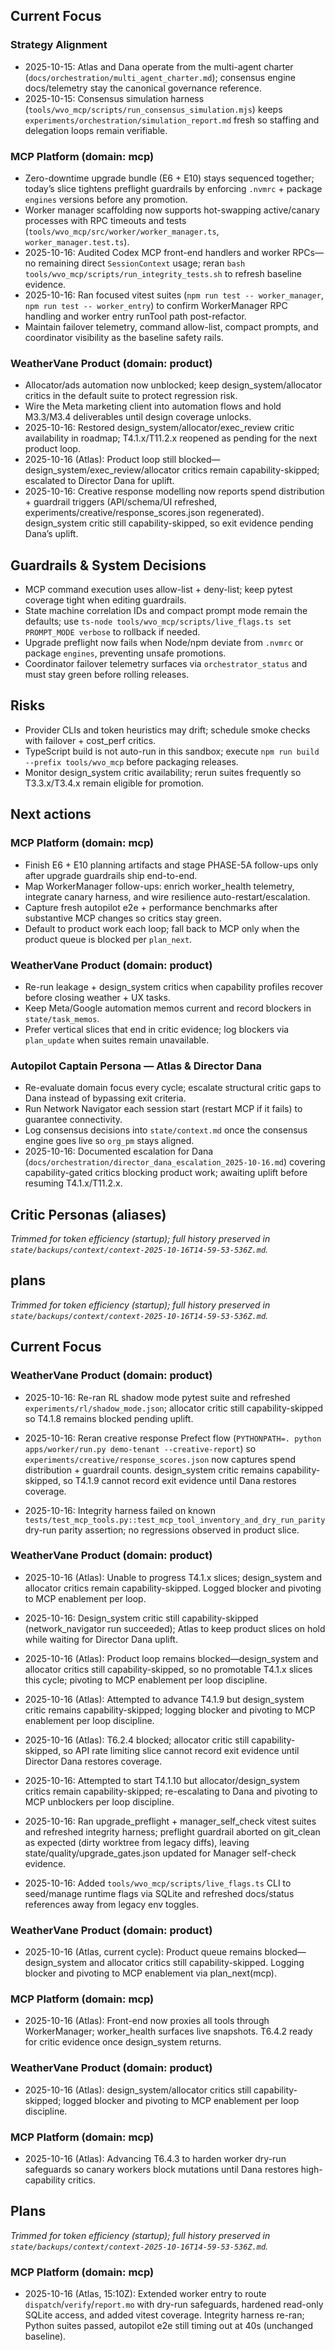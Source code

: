 ## Current Focus
### Strategy Alignment
- 2025-10-15: Atlas and Dana operate from the multi-agent charter (`docs/orchestration/multi_agent_charter.md`); consensus engine docs/telemetry stay the canonical governance reference.
- 2025-10-15: Consensus simulation harness (`tools/wvo_mcp/scripts/run_consensus_simulation.mjs`) keeps `experiments/orchestration/simulation_report.md` fresh so staffing and delegation loops remain verifiable.

### MCP Platform (domain: mcp)
- Zero-downtime upgrade bundle (E6 + E10) stays sequenced together; today’s slice tightens preflight guardrails by enforcing `.nvmrc` + package `engines` versions before any promotion.
- Worker manager scaffolding now supports hot-swapping active/canary processes with RPC timeouts and tests (`tools/wvo_mcp/src/worker/worker_manager.ts`, `worker_manager.test.ts`).
- 2025-10-16: Audited Codex MCP front-end handlers and worker RPCs—no remaining direct `SessionContext` usage; reran `bash tools/wvo_mcp/scripts/run_integrity_tests.sh` to refresh baseline evidence.
- 2025-10-16: Ran focused vitest suites (`npm run test -- worker_manager`, `npm run test -- worker_entry`) to confirm WorkerManager RPC handling and worker entry runTool path post-refactor.
- Maintain failover telemetry, command allow-list, compact prompts, and coordinator visibility as the baseline safety rails.

### WeatherVane Product (domain: product)
- Allocator/ads automation now unblocked; keep design_system/allocator critics in the default suite to protect regression risk.
- Wire the Meta marketing client into automation flows and hold M3.3/M3.4 deliverables until design coverage unlocks.
- 2025-10-16: Restored design_system/allocator/exec_review critic availability in roadmap; T4.1.x/T11.2.x reopened as pending for the next product loop.
- 2025-10-16 (Atlas): Product loop still blocked—design_system/exec_review/allocator critics remain capability-skipped; escalated to Director Dana for uplift.
- 2025-10-16: Creative response modelling now reports spend distribution + guardrail triggers (API/schema/UI refreshed, experiments/creative/response_scores.json regenerated). design_system critic still capability-skipped, so exit evidence pending Dana’s uplift.

## Guardrails & System Decisions
- MCP command execution uses allow-list + deny-list; keep pytest coverage tight when editing guardrails.
- State machine correlation IDs and compact prompt mode remain the defaults; use `ts-node tools/wvo_mcp/scripts/live_flags.ts set PROMPT_MODE verbose` to rollback if needed.
- Upgrade preflight now fails when Node/npm deviate from `.nvmrc` or package `engines`, preventing unsafe promotions.
- Coordinator failover telemetry surfaces via `orchestrator_status` and must stay green before rolling releases.

## Risks
- Provider CLIs and token heuristics may drift; schedule smoke checks with failover + cost_perf critics.
- TypeScript build is not auto-run in this sandbox; execute `npm run build --prefix tools/wvo_mcp` before packaging releases.
- Monitor design_system critic availability; rerun suites frequently so T3.3.x/T3.4.x remain eligible for promotion.

## Next actions
### MCP Platform (domain: mcp)
- Finish E6 + E10 planning artifacts and stage PHASE-5A follow-ups only after upgrade guardrails ship end-to-end.
- Map WorkerManager follow-ups: enrich worker_health telemetry, integrate canary harness, and wire resilience auto-restart/escalation.
- Capture fresh autopilot e2e + performance benchmarks after substantive MCP changes so critics stay green.
- Default to product work each loop; fall back to MCP only when the product queue is blocked per `plan_next`.

### WeatherVane Product (domain: product)
- Re-run leakage + design_system critics when capability profiles recover before closing weather + UX tasks.
- Keep Meta/Google automation memos current and record blockers in `state/task_memos`.
- Prefer vertical slices that end in critic evidence; log blockers via `plan_update` when suites remain unavailable.

### Autopilot Captain Persona — Atlas & Director Dana
- Re-evaluate domain focus every cycle; escalate structural critic gaps to Dana instead of bypassing exit criteria.
- Run Network Navigator each session start (restart MCP if it fails) to guarantee connectivity.
- Log consensus decisions into `state/context.md` once the consensus engine goes live so `org_pm` stays aligned.
- 2025-10-16: Documented escalation for Dana (`docs/orchestration/director_dana_escalation_2025-10-16.md`) covering capability-gated critics blocking product work; awaiting uplift before resuming T4.1.x/T11.2.x.

## Critic Personas (aliases)
_Trimmed for token efficiency (startup); full history preserved in `state/backups/context/context-2025-10-16T14-59-53-536Z.md`._

## plans
_Trimmed for token efficiency (startup); full history preserved in `state/backups/context/context-2025-10-16T14-59-53-536Z.md`._

## Current Focus
### WeatherVane Product (domain: product)
- 2025-10-16: Re-ran RL shadow mode pytest suite and refreshed `experiments/rl/shadow_mode.json`; allocator critic still capability-skipped so T4.1.8 remains blocked pending uplift.

- 2025-10-16: Reran creative response Prefect flow (`PYTHONPATH=. python apps/worker/run.py demo-tenant --creative-report`) so `experiments/creative/response_scores.json` now captures spend distribution + guardrail counts. design_system critic remains capability-skipped, so T4.1.9 cannot record exit evidence until Dana restores coverage.
- 2025-10-16: Integrity harness failed on known `tests/test_mcp_tools.py::test_mcp_tool_inventory_and_dry_run_parity` dry-run parity assertion; no regressions observed in product slice.
### WeatherVane Product (domain: product)
- 2025-10-16 (Atlas): Unable to progress T4.1.x slices; design_system and allocator critics remain capability-skipped. Logged blocker and pivoting to MCP enablement per loop.

- 2025-10-16: Design_system critic still capability-skipped (network_navigator run succeeded); Atlas to keep product slices on hold while waiting for Director Dana uplift.
- 2025-10-16 (Atlas): Product loop remains blocked—design_system and allocator critics still capability-skipped, so no promotable T4.1.x slices this cycle; pivoting to MCP enablement per loop discipline.
- 2025-10-16 (Atlas): Attempted to advance T4.1.9 but design_system critic remains capability-skipped; logging blocker and pivoting to MCP enablement per loop discipline.
- 2025-10-16 (Atlas): T6.2.4 blocked; allocator critic still capability-skipped, so API rate limiting slice cannot record exit evidence until Director Dana restores coverage.
- 2025-10-16: Attempted to start T4.1.10 but allocator/design_system critics remain capability-skipped; re-escalating to Dana and pivoting to MCP unblockers per loop discipline.
- 2025-10-16: Ran upgrade_preflight + manager_self_check vitest suites and refreshed integrity harness; preflight guardrail aborted on git_clean as expected (dirty worktree from legacy diffs), leaving state/quality/upgrade_gates.json updated for Manager self-check evidence.

- 2025-10-16: Added `tools/wvo_mcp/scripts/live_flags.ts` CLI to seed/manage runtime flags via SQLite and refreshed docs/status references away from legacy env toggles.
### WeatherVane Product (domain: product)
- 2025-10-16 (Atlas, current cycle): Product queue remains blocked—design_system and allocator critics still capability-skipped. Logging blocker and pivoting to MCP enablement via plan_next(mcp).

### MCP Platform (domain: mcp)
- 2025-10-16 (Atlas): Front-end now proxies all tools through WorkerManager; worker_health surfaces live snapshots. T6.4.2 ready for critic evidence once design_system returns.
### WeatherVane Product (domain: product)
- 2025-10-16 (Atlas): design_system/allocator critics still capability-skipped; logged blocker and pivoting to MCP enablement per loop discipline.

### MCP Platform (domain: mcp)
- 2025-10-16 (Atlas): Advancing T6.4.3 to harden worker dry-run safeguards so canary workers block mutations until Dana restores high-capability critics.

## Plans
_Trimmed for token efficiency (startup); full history preserved in `state/backups/context/context-2025-10-16T14-59-53-536Z.md`._

### MCP Platform (domain: mcp)
- 2025-10-16 (Atlas, 15:10Z): Extended worker entry to route `dispatch`/`verify`/`report.mo` with dry-run safeguards, hardened read-only SQLite access, and added vitest coverage. Integrity harness re-ran; Python suites passed, autopilot e2e still timing out at 40s (unchanged baseline).
